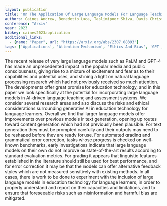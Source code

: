 ```yaml
---
layout: publication
title: 'On The Application Of Large Language Models For Language Teaching And Assessment Technology'
authors: Caines Andrew, Benedetto Luca, Taslimipoor Shiva, Davis Christopher, Gao Yuan, Andersen Oeistein, Yuan Zheng, Elliott Mark, Moore Russell, Bryant Christopher, Rei Marek, Yannakoudakis Helen, Mullooly Andrew, Nicholls Diane, Buttery Paula
conference: "Arxiv"
year: 2023
bibkey: caines2023application
additional_links:
  - {name: "Paper", url: "https://arxiv.org/abs/2307.08393"}
tags: ['Applications', 'Attention Mechanism', 'Ethics And Bias', 'GPT', 'Language Modeling', 'Model Architecture', 'Prompting', 'Reinforcement Learning']
---
```

The recent release of very large language models such as PaLM and GPT-4 has made an unprecedented impact in the popular media and public consciousness, giving rise to a mixture of excitement and fear as to their capabilities and potential uses, and shining a light on natural language processing research which had not previously received so much attention. The developments offer great promise for education technology, and in this paper we look specifically at the potential for incorporating large language models in AI-driven language teaching and assessment systems. We consider several research areas and also discuss the risks and ethical considerations surrounding generative AI in education technology for language learners. Overall we find that larger language models offer improvements over previous models in text generation, opening up routes toward content generation which had not previously been plausible. For text generation they must be prompted carefully and their outputs may need to be reshaped before they are ready for use. For automated grading and grammatical error correction, tasks whose progress is checked on well-known benchmarks, early investigations indicate that large language models on their own do not improve on state-of-the-art results according to standard evaluation metrics. For grading it appears that linguistic features established in the literature should still be used for best performance, and for error correction it may be that the models can offer alternative feedback styles which are not measured sensitively with existing methods. In all cases, there is work to be done to experiment with the inclusion of large language models in education technology for language learners, in order to properly understand and report on their capacities and limitations, and to ensure that foreseeable risks such as misinformation and harmful bias are mitigated.
